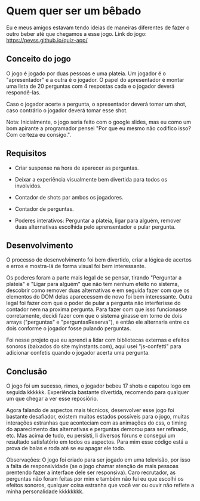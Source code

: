 Quem quer ser um bêbado
===

Eu e meus amigos estavam tendo ideias de maneiras diferentes de fazer o outro beber até que chegamos a esse jogo.
Link do jogo: https://pevss.github.io/quiz-app/

Conceito do jogo
---

O jogo é jogado por duas pessoas e uma plateia. Um jogador é o "apresentador" e a outra é o jogador. O papel do apresentador é montar uma lista de 20 perguntas com 4 respostas cada e o jogador deverá respondê-las.

Caso o jogador acerte a pergunta, o apresentador deverá tomar um shot, caso contrário o jogador deverá tomar esse shot.

  Nota: Inicialmente, o jogo seria feito com o google slides, mas eu como um bom apirante a programador pensei "Por que eu mesmo não codifico isso? Com certeza eu consigo.".

Requisitos
---

- Criar suspense na hora de aparecer as perguntas.

- Deixar a experiência visualmente bem divertida para todos os involvidos.
  
- Contador de shots par ambos os jogadores.

- Contador de perguntas.

- Poderes interativos: Perguntar a plateia, ligar para alguém, remover duas alternativas escolhida pelo aprensentador e pular pergunta.

Desenvolvimento
---

O processo de desenvolvimento foi bem divertido, criar a lógica de acertos e erros e mostra-lá de forma visual foi bem interessante.

Os poderes foram a parte mais legal de se pensar, tirando "Perguntar a plateia" e "Ligar para alguém" que não tem nenhum efeito no sistema, descobrir como remover duas alternativas e em seguida fazer com que os elementos do DOM delas aparecessem de novo foi bem interessante. Outra legal foi fazer com que o poder de pular a pergunta não interferisse do contador nem na proxima pergunta. Para fazer com que isso funcionasse corretamente, decidi fazer com que o sistema girasse em torno de dois arrays ("perguntas" e "perguntasReserva"), e então ele alternaria entre os dois conforme o jogador fosse pulando perguntas.

Foi nesse projeto que eu aprendi a lidar com bibliotecas externas e efeitos sonoros (baixados do site myinstants.com), aqui usei "js-confetti" para adicionar confetis quando o jogador acerta uma pergunta. 

Conclusão
---

O jogo foi um sucesso, rimos, o jogador bebeu 17 shots e capotou logo em seguida kkkkkk. Experiência bastante divertida, recomendo para qualquer um que chegar a ver esse reposiório.

Agora falando de aspectos mais técnicos, desenvolver esse jogo foi bastante desafiador, existem muitos estados possíveis para o jogo, muitas interações estranhas que aconteciam com as animações do css, o timing do aparecimento das alternativas e perguntas demorou para ser refinado, etc. Mas acima de tudo, eu persisti, li diversos fóruns e consegui um resultado satisfatório em todos os aspectos. Para mim esse código está a prova de balas e roda até se eu apagar ele todo.

  Observações: O jogo foi criado para ser jogado em uma televisão, por isso a falta de responsividade (se o jogo chamar atenção de mais pessoas prentendo fazer a interface dele ser responsiva).
  Caro recrutador, as perguntas não foram feitas por mim e também não fui eu que escolhi os efeitos sonoros, qualquer coisa estranha que você ver ou ouvir não reflete a minha personalidade kkkkkkkk.
